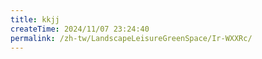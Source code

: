 ```yaml
---
title: kkjj
createTime: 2024/11/07 23:24:40
permalink: /zh-tw/LandscapeLeisureGreenSpace/Ir-WXXRc/
---
```

